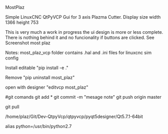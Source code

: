 MostPlaz

Simple LinuxCNC QtPyVCP Gui for 3 axis Plazma Cutter. Display size width 1366 height 753

This is very much a work in progress the ui design is more or less complete. There is nothing behind it and no funcionality if buttons are clicked. See Screenshot most plaz

Notes: most_plaz_vcp folder contains .hal and .ini files for linuxcnc sim config

Install editable "pip install -e ."

Remove "pip uninstall most_plaz"

open with designer "editvcp most_plaz"

#git comands
git add *
git commit -m "mesage note"
git push origin master

git pull

/home/plaz/Git/Dev-QtpyVcp/qtpyvcp/pyqt5designer/Qt5.7.1-64bit

alias python=/usr/bin/python2.7

